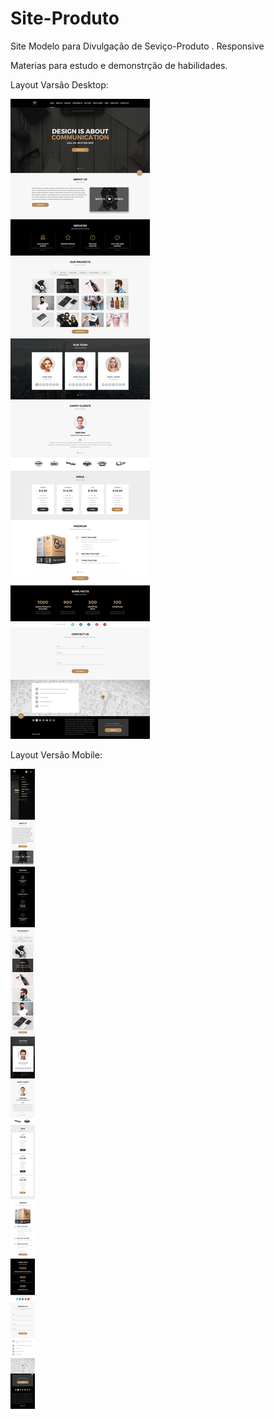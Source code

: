 # Site-Produto
Site Modelo para Divulgação de Seviço-Produto . Responsive

 Materias para estudo e demonstrção de habilidades.




Layout Varsão Desktop:


![alt text](https://github.com/rafaelbucard/Site-Produto/blob/master/LAYOUT_DESKTOP.jpg)





Layout Versão Mobile:


![alt text](https://github.com/rafaelbucard/Site-Produto/blob/master/LAYOUT_MOBILE.jpg)







